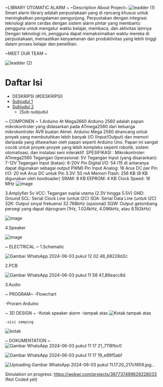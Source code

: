 ~LIBRARY OTOMATIC ALARM ~
~Description About Project~ 
![leadder (1)](https://github.com/miqbal483/LIBRARY/assets/168562250/7a54e567-f1b1-40a2-a387-f03c54a57625)
    Smart alarm library adalah perpustakaan yang di rancang khusus untuk meningkatkan pengalaman pengunjung. 
  Perpustakan dengan  integrasi teknologi alarm cerdas dengan sistem alarm pintar yang membantu pengguna untuk mengatur 
  waktu belajar, membaca, dan aktivitas lainnya Dengan teknologi ini, pengguna dapat memaksimalkan waktu mereka di 
  perpustakaan, memastikan kenyamanan dan produktivitas yang lebih tinggi dalam proses belajar dan penelitian.

~MEET OUR TEAM ~

![leadder (2)](https://github.com/miqbal483/LIBRARY/assets/168562250/2e7cfa9a-6211-471e-ae5d-5f4e03df4095)

# Daftar Isi
- DESKRIPSI (#DESKRIPSI)
- [Subjudul 1](#subjudul-1)
- [Subjudul 2](#subjudul-2)
  - [Sub-subjudul


~ COMPONEN ~
1.Arduino At Mega2660 
    Arduino 2560 adalah papan mikrokontroler yang didasarkan pada ATmega2560 dari keluarga mikrokontroler AVR buatan Atmel. Arduino Mega 2560 dirancang untuk proyek yang membutuhkan lebih banyak I/O (Input/Output) dan memori daripada yang ditawarkan oleh papan seperti Arduino Uno. Papan ini sangat cocok untuk proyek-proyek yang lebih kompleks seperti robotik, sistem otomatisasi, dan instalasi seni interaktif.
SPESIFIKASI :
Mikrokontroler: ATmega2560
Tegangan Operasional: 5V
Tegangan Input (yang disarankan): 7-12V
Tegangan Input (batas): 6-20V
Pin Digital I/O: 54 (15 di antaranya dapat digunakan sebagai output PWM)
Pin Input Analog: 16
Arus DC per Pin I/O: 20 mA
Arus DC untuk Pin 3.3V: 50 mA
Memori Flash: 256 KB (8 KB digunakan oleh bootloader)
SRAM: 8 KB
EEPROM: 4 KB
Clock Speed: 16 MHz
![image](https://github.com/miqbal483/LIBRARY/assets/168562250/0711aa7e-5811-41ec-bec8-4b6855569a6d)

3.Amplyfier 5v
VCC: Tegangan suplai utama (2.3V hingga 5.5V)
GND: Ground
SCL: Serial Clock Line (untuk I2C)
SDA: Serial Data Line (untuk I2C)
32K: Output sinyal frekuensi 32.768kHz (opsional)
SQW: Output gelombang persegi yang dapat diprogram (1Hz, 1.024kHz, 4.096kHz, atau 8.192kHz)

![image](https://github.com/miqbal483/LIBRARY/assets/168562250/8368f4d1-7b34-4e7c-9449-11afbd0c5c05)

4.Speaker 

![image](https://github.com/miqbal483/LIBRARY/assets/168562250/72f4a45b-7a37-448d-b3e9-5a3c2bc9cf35)


~ ELECTRICAL ~
1.Schematic
    
![Gambar WhatsApp 2024-06-03 pukul 12 02 48_68228d2c](https://github.com/miqbal483/LIBRARY/assets/168562250/2e360a24-c0e3-4003-a24e-45df6792fead)


2.PCB

![Gambar WhatsApp 2024-06-03 pukul 11 58 47_86eacc8d](https://github.com/miqbal483/LIBRARY/assets/168562250/fc2609dd-e876-4617-b39c-f6000f0c141e)


    
3.Audio
    

~ PROGRAM~
-Flowchart

-Proram Arduino 

~ 3D DESIGN ~
-Kotak speaker alarm 
    -tampak atas 
![Kotak tampak atas](https://github.com/miqbal483/LIBRARY/assets/168562250/275495f9-fb51-403c-a9c0-783796a31f21)

    -sisi samping   
![kotak ](https://github.com/miqbal483/LIBRARY/assets/168562250/b82037cd-8f78-457e-8ede-f791671e7f0b)

~ DOKUMENTATION ~
![Gambar WhatsApp 2024-06-03 pukul 11 17 21_7118fbc0](https://github.com/miqbal483/LIBRARY/assets/168562250/c767fbaa-ba4b-4872-812a-8215e6c8b147)

![Gambar WhatsApp 2024-06-03 pukul 11 17 19_e89f5abf](https://github.com/miqbal483/LIBRARY/assets/168562250/0b1a0052-255c-4d34-98d4-f8b1d160f69e)

![Uploading Gambar WhatsApp 2024-06-03 pukul 11.17.20_217cf859.jpg…]()

    


Simulation on progress:
https://wokwi.com/projects/397737499629228033 (Not Coded yet)
